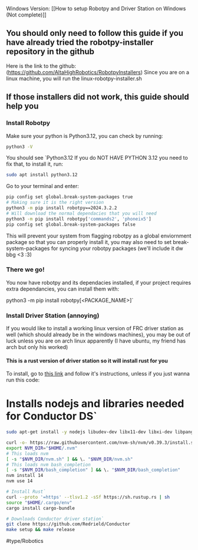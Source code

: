 Windows Version: [[How to setup Robotpy and Driver Station on Windows (Not complete)]]
## You should only need to follow this guide if you have already tried the robotpy-installer repository in the github

Here is the link to the github: (https://github.com/AltaHighRobotics/RobotpyInstallers)
Since you are on a linux machine, you will run the linux-robotpy-installer.sh
## If those installers did not work, this guide should help you

### Install Robotpy

Make sure your python is Python3.12, you can check by running:
```bash
python3 -V
```
You should see `Python3.12
If you do NOT HAVE PYTHON 3.12 you need to fix that, to install it, run:
```bash
sudo apt install python3.12
```
Go to your terminal and enter:
````bash
pip config set global.break-system-packages true
# Making sure it is the right version
python3 -m pip install robotpy==2024.3.2.2
# Will download the normal dependacies that you will need
python3 -m pip install robotpy['commands2', 'phoneix5']
pip config set global.break-system-packages false
````

This will prevent your system from flagging robotpy as a global enviornment package so that you can properly install it, you may also need to set break-system-packages for syncing your robotpy packages (we'll include it dw bbg <3 :3)

### There we go!
You now have robotpy and its dependacies installed, if your project requires extra dependancies, you can install them with:

python3 -m pip install robotpy[<PACKAGE_NAME>]`


### Install Driver Station (annoying)
If you would like to install a working linux version of FRC driver station as well (which should already be in the windows machines), you may be out of luck unless you are on arch linux apparently (I have ubuntu, my friend has arch but only his worked)
#### This is a rust version of driver station so it will install rust for you

To install, go to [this link](https://github.com/Redrield/Conductor) and follow it's instructions, unless if you just wanna run this code:

# Installs nodejs and libraries needed for Conductor DS`
````bash
sudo apt-get install -y nodejs libudev-dev libx11-dev libxi-dev libpango1.0-dev libatk1.0-dev libsoup2.4-dev libgtk-3-dev libwebkit2gtk-4.0-dev

curl -o- https://raw.githubusercontent.com/nvm-sh/nvm/v0.39.3/install.sh | bash
export NVM_DIR="$HOME/.nvm"
# This loads nvm
[ -s "$NVM_DIR/nvm.sh" ] && \. "$NVM_DIR/nvm.sh"
# This loads nvm bash_completion
[ -s "$NVM_DIR/bash_completion" ] && \. "$NVM_DIR/bash_completion"
nvm install 14
nvm use 14

# Install Rust`
curl --proto '=https' --tlsv1.2 -sSf https://sh.rustup.rs | sh
source "$HOME/.cargo/env"
cargo install cargo-bundle

# Downloads Conductor driver station`
git clone https://github.com/Redrield/Conductor
make setup && make release
````

#type/Robotics